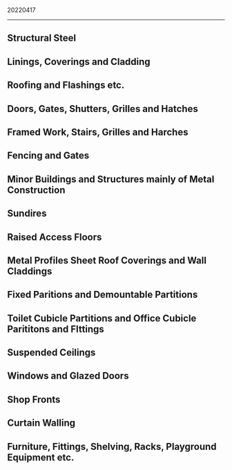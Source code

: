 ﻿20220417

---

## Structural Steel


## Linings, Coverings and Cladding


## Roofing and Flashings etc.


## Doors, Gates, Shutters, Grilles and Hatches


## Framed Work, Stairs, Grilles and Harches


## Fencing and Gates


## Minor Buildings and Structures mainly of Metal Construction


## Sundires


## Raised Access Floors


## Metal Profiles Sheet Roof Coverings and Wall Claddings


## Fixed Paritions and Demountable Partitions


## Toilet Cubicle Partitions and Office Cubicle Parititons and FIttings


## Suspended Ceilings


## Windows and Glazed Doors


## Shop Fronts


## Curtain Walling


## Furniture, Fittings, Shelving, Racks, Playground Equipment etc.


